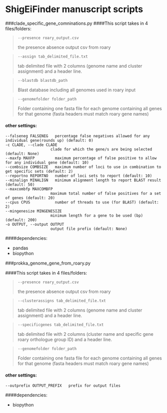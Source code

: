 # ShigEiFinder manuscript scripts

###clade_specific_gene_comninations.py
####This script takes in 4 files/folders:
>````commandline
>--presence roary_output.csv
>````
>the presence absence output csv from roary 

>````commandline
>--assign tab_delimited_file.txt
>````
>tab delimited file with 2 columns (genome name and cluster assignment) and a header line.

>````commandline
>--blastdb blastdb_path
>````
>Blast database including all genomes used in roary input

>````commandline
>--genomefolder folder_path
>````
>Folder containing one fasta file for each genome containing all genes for that genome (fasta headers must match roary gene names)

#### other settings:
````commandline
--falseneg FALSENEG   percentage false negatives allowed for any individual gene(rounds up) (default: 0)
-c CLADE, --clade CLADE
                    clade for which the gene/s are being selected (default: None)
--maxfp MAXFP         maximum percentage of false positive to allow for any individual gene (default: 10)
--combsize COMBSIZE   maximum number of loci to use in combination to get specific sets (default: 2)
--reportno REPORTNO   number of loci sets to report (default: 10)
--minalign MINALIGN   minimum alignment length to report BLAST result (default: 50)
--maxcombfp MAXCOMBFP
                    maximum total number of false positives for a set of genes (default: 20)
--cpus CPUS           number of threads to use (for BLAST) (default: 2)
--mingenesize MINGENESIZE
                    minimum length for a gene to be used (bp) (default: 200)
-o OUTPUT, --output OUTPUT
                    output file prefix (default: None)
````

####dependencies:
 - pandas
 - biopython


###prokka_genome_gene_from_roary.py

####This script takes in 4 files/folders:
>````commandline
>--presence roary_output.csv
>````
>the presence absence output csv from roary 

>````commandline
>--clusterassigns tab_delimited_file.txt
>````
>tab delimited file with 2 columns (genome name and cluster assignment) and a header line.

>````commandline
>--specificgenes tab_delimited_file.txt
>````
>tab delimited file with 2 columns (cluster name and specific gene roary orthologue group ID) and a header line.

>````commandline
>--genomefolder folder_path
>````
>Folder containing one fasta file for each genome containing all genes for that genome (fasta headers must match roary gene names)

#### other settings:
````commandline
--outprefix OUTPUT_PREFIX   prefix for output files
````

####dependencies:
 - biopython